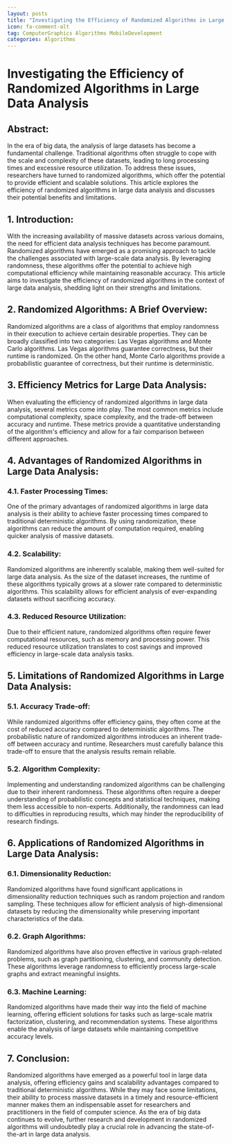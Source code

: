 ```yaml
---
layout: posts
title: "Investigating the Efficiency of Randomized Algorithms in Large Data Analysis"
icon: fa-comment-alt
tag: ComputerGraphics Algorithms MobileDevelopment
categories: Algorithms
---
```



# Investigating the Efficiency of Randomized Algorithms in Large Data Analysis

## Abstract:
In the era of big data, the analysis of large datasets has become a fundamental challenge. Traditional algorithms often struggle to cope with the scale and complexity of these datasets, leading to long processing times and excessive resource utilization. To address these issues, researchers have turned to randomized algorithms, which offer the potential to provide efficient and scalable solutions. This article explores the efficiency of randomized algorithms in large data analysis and discusses their potential benefits and limitations.

## 1. Introduction:
With the increasing availability of massive datasets across various domains, the need for efficient data analysis techniques has become paramount. Randomized algorithms have emerged as a promising approach to tackle the challenges associated with large-scale data analysis. By leveraging randomness, these algorithms offer the potential to achieve high computational efficiency while maintaining reasonable accuracy. This article aims to investigate the efficiency of randomized algorithms in the context of large data analysis, shedding light on their strengths and limitations.

## 2. Randomized Algorithms: A Brief Overview:
Randomized algorithms are a class of algorithms that employ randomness in their execution to achieve certain desirable properties. They can be broadly classified into two categories: Las Vegas algorithms and Monte Carlo algorithms. Las Vegas algorithms guarantee correctness, but their runtime is randomized. On the other hand, Monte Carlo algorithms provide a probabilistic guarantee of correctness, but their runtime is deterministic.

## 3. Efficiency Metrics for Large Data Analysis:
When evaluating the efficiency of randomized algorithms in large data analysis, several metrics come into play. The most common metrics include computational complexity, space complexity, and the trade-off between accuracy and runtime. These metrics provide a quantitative understanding of the algorithm's efficiency and allow for a fair comparison between different approaches.

## 4. Advantages of Randomized Algorithms in Large Data Analysis:
### 4.1. Faster Processing Times:
One of the primary advantages of randomized algorithms in large data analysis is their ability to achieve faster processing times compared to traditional deterministic algorithms. By using randomization, these algorithms can reduce the amount of computation required, enabling quicker analysis of massive datasets.

### 4.2. Scalability:
Randomized algorithms are inherently scalable, making them well-suited for large data analysis. As the size of the dataset increases, the runtime of these algorithms typically grows at a slower rate compared to deterministic algorithms. This scalability allows for efficient analysis of ever-expanding datasets without sacrificing accuracy.

### 4.3. Reduced Resource Utilization:
Due to their efficient nature, randomized algorithms often require fewer computational resources, such as memory and processing power. This reduced resource utilization translates to cost savings and improved efficiency in large-scale data analysis tasks.

## 5. Limitations of Randomized Algorithms in Large Data Analysis:
### 5.1. Accuracy Trade-off:
While randomized algorithms offer efficiency gains, they often come at the cost of reduced accuracy compared to deterministic algorithms. The probabilistic nature of randomized algorithms introduces an inherent trade-off between accuracy and runtime. Researchers must carefully balance this trade-off to ensure that the analysis results remain reliable.

### 5.2. Algorithm Complexity:
Implementing and understanding randomized algorithms can be challenging due to their inherent randomness. These algorithms often require a deeper understanding of probabilistic concepts and statistical techniques, making them less accessible to non-experts. Additionally, the randomness can lead to difficulties in reproducing results, which may hinder the reproducibility of research findings.

## 6. Applications of Randomized Algorithms in Large Data Analysis:
### 6.1. Dimensionality Reduction:
Randomized algorithms have found significant applications in dimensionality reduction techniques such as random projection and random sampling. These techniques allow for efficient analysis of high-dimensional datasets by reducing the dimensionality while preserving important characteristics of the data.

### 6.2. Graph Algorithms:
Randomized algorithms have also proven effective in various graph-related problems, such as graph partitioning, clustering, and community detection. These algorithms leverage randomness to efficiently process large-scale graphs and extract meaningful insights.

### 6.3. Machine Learning:
Randomized algorithms have made their way into the field of machine learning, offering efficient solutions for tasks such as large-scale matrix factorization, clustering, and recommendation systems. These algorithms enable the analysis of large datasets while maintaining competitive accuracy levels.

## 7. Conclusion:
Randomized algorithms have emerged as a powerful tool in large data analysis, offering efficiency gains and scalability advantages compared to traditional deterministic algorithms. While they may face some limitations, their ability to process massive datasets in a timely and resource-efficient manner makes them an indispensable asset for researchers and practitioners in the field of computer science. As the era of big data continues to evolve, further research and development in randomized algorithms will undoubtedly play a crucial role in advancing the state-of-the-art in large data analysis.